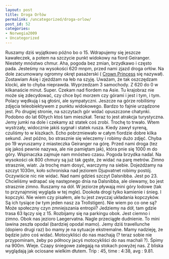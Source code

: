 ```yaml
---
layout: post
title: Droga Orłów
permalink: /uncategorized/droga-orlow/
post_id: 52
categories: 
- Norwegia2009
- Uncategorized
---
```


Ruszamy dziś wyjątkowo późno bo o 15. Wdrapujemy się jeszcze kawałeczek, a potem na szczycie punkt widokowy na fiord Geiranger. Niestety mnóstwo chmur. Aha, pogoda bez zmian, brzydkawo i często pada. Jesteśmy na wysokości 620 mnpm, przed nami zjazd droga orłów. Na dole zacumowany ogromny okręt pasażerski (
[Crown Princess](http://en.wikipedia.org/wiki/Crown_Princess_%28ship%29) się nazywał). Zostawiam Asię i zjeżdżam na łeb na szyję. Uważam, że tak oszczędzam klocki, ale to chyba nieprawda. Wyprzedzam 3 samochody. Z 620 do 0 w kilkanaście minut. Super. Czekam nad fiordem na Asie. Tu krajobraz nie może się zdecydować, czy chce być morzem czy górami i jest i tym, i tym. Polacy wędkują i są głośni, ale sympatyczni. Jeszcze na górze robiliśmy zdjęcia teleobiektywem z punktu widokowego. Bardzo to fajnie urządzone jest. Po drugiej stronie, na szczytach gór widać opuszczone chatynki. Podobno do lat 60tych ktoś tam mieszkał. Teraz to jest atrakcja turystyczna. Jemy jumki na dole i czekamy aż statek coś zrobi. Trochę to trwało. Wtem wystrzały, widocznie jakiś sygnał i statek rusza. Kiedy zawył syreną, czuliśmy to w kiszkach. Echo pobrzmiewało w całym fiordzie dobre kilka sekund. Jest późno, bo strasznie się wleczemy i robimy dużo zdjęć. Chyba po 19 wyruszamy z miasteczka Geiranger na górę. Przed nami droga (tez się jakoś pewnie nazywa, ale nie pamiętam jak), która pnie się 1000 m do góry. Wspinaczka zajmuje nam mnóstwo czasu. Pogoda brzydka nadal. Na wysokości ok 800 chmury są już tak gęste, że widać na parę metrów. Zimno strasznie, wiatr. Ja trochę mam dosyć, warczymy na siebie. Dojeżdżamy na szczyt 1030m, koło schroniska nad jeziorem Djupvatnet robimy postój. Oczywiście nic nie widać. Nad nami gdzieś szczyt Dalsnibba. Jest po 23. Chcieliśmy wdrapać się następnego dnia na Dalsnibba, ale olewamy, bo jest strasznie zimno. Ruszamy na dół. W jeziorze pływają mini góry lodowe (tak to przynajmniej wygląda w tej mgle). Dookoła drogi tylko kamienie i śnieg. I kopczyki. Nie wiem czy pisałem, ale tu jest zwyczaj układania kopczyków. Są ich tysiące (w tym jeden nasz za Trollstigen). Nie wiem po co one są? Może społeczny czyn zmniejszania entropii? Jedziemy na dół, tam gdzie trasa 63 łączy się z 15. Rozbijamy się na parkingu obok. Jest ciemno i zimno. Obok nas jezioro Laegervatna. Nagle przeciągłe dudnienie. To mini lawina zeszła opodal (bardziej opodal mamo). Jemy dziś travellunche (dopiero drugi raz) bo mamy je na sytuacje ekstremalne. Mamy nadzieję, że będzie jutro coś widać. Motocykliści do nas machają (? teraz sobie nie przypominam, żeby po północy jacyś motocykliści do nas machali ?). Śpimy na 900m. Wieje. Czapy śniegowe zalegają na stokach powyżej nas. Z bliska wyglądają jak ociosane wielkim dłutem. Trip : 45, time : 4:38, avg : 9.81.